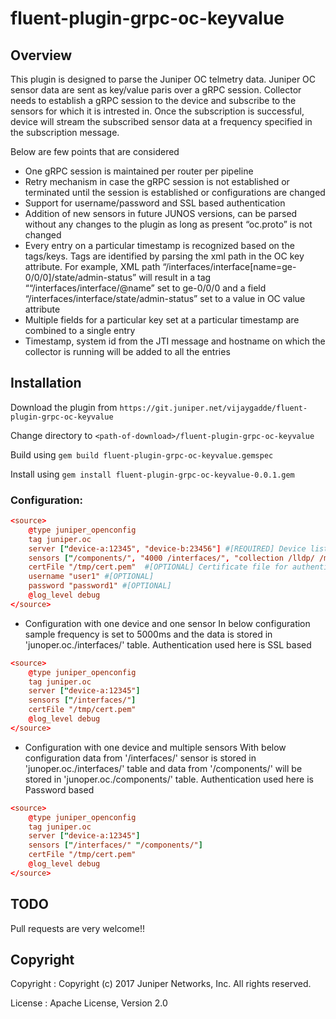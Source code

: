 # fluent-plugin-grpc-oc-keyvalue

## Overview

This plugin is designed to parse the Juniper OC telmetry data.
Juniper OC sensor data are sent as key/value paris over a gRPC session.
Collector needs to establish a gRPC session to the device and subscribe to the sensors for which it is intrested in. Once the subscription is successful, device will stream the subscribed sensor data at a frequency specified in the subscription message.

Below are few points that are considered

* One gRPC session is maintained per router per pipeline
* Retry mechanism in case the gRPC session is not established or terminated until the session is established or configurations are changed
* Support for username/password and SSL based authentication
* Addition of new sensors in future JUNOS versions, can be parsed without any changes to the plugin as long as present “oc.proto” is not changed
* Every entry on a particular timestamp is recognized based on the tags/keys. Tags are identified by parsing the xml path in the OC key attribute. For example, XML path “/interfaces/interface[name=ge-0/0/0]/state/admin-status” will result in a tag ““/interfaces/interface/@name” set to ge-0/0/0 and a field “/interfaces/interface/state/admin-status” set to a value in OC value attribute
* Multiple fields for a particular key set at a particular timestamp are combined to a single entry
* Timestamp, system id from the JTI message and hostname on which the collector is running will be added to all the entries


## Installation

Download the plugin from `https://git.juniper.net/vijaygadde/fluent-plugin-grpc-oc-keyvalue`

Change directory to `<path-of-download>/fluent-plugin-grpc-oc-keyvalue`

Build using `gem build fluent-plugin-grpc-oc-keyvalue.gemspec`

Install using `gem install fluent-plugin-grpc-oc-keyvalue-0.0.1.gem`

### Configuration:

```toml
<source>
    @type juniper_openconfig
    tag juniper.oc
    server ["device-a:12345", "device-b:23456"] #[REQUIRED] Device list with port numbers
    sensors ["/components/", "4000 /interfaces/", "collection /lldp/ /mpls/", "5000 collection2 /ospf/ /isis/"] #[REQUIRED] Sensoirs as list
    certFile "/tmp/cert.pem"  #[OPTIONAL] Certificate file for authentication. In-secure connection is established if the certificate is not provided
    username "user1" #[OPTIONAL]
    password "password1" #[OPTIONAL]
    @log_level debug
</source>
```

* Configuration with one device and one sensor
In below configuration sample frequency is set to 5000ms and the data is stored in 'junoper.oc./interfaces/' table.
Authentication used here is SSL based
```toml
<source>
    @type juniper_openconfig
    tag juniper.oc
    server ["device-a:12345"]
    sensors ["/interfaces/"]
    certFile "/tmp/cert.pem"
    @log_level debug
</source>
```

* Configuration with one device and multiple sensors
With below configuration data from '/interfaces/' sensor is stored in 'junoper.oc./interfaces/' table and data from '/components/' will be stored in 'junoper.oc./components/' table.
Authentication used here is Password based
```toml
<source>
    @type juniper_openconfig
    tag juniper.oc
    server ["device-a:12345"]
    sensors ["/interfaces/" "/components/"]
    certFile "/tmp/cert.pem"
    @log_level debug
</source>
```


## TODO

Pull requests are very welcome!!

## Copyright

Copyright :  Copyright (c) 2017 Juniper Networks, Inc. All rights reserved.

License   :  Apache License, Version 2.0
